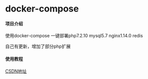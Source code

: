 # docker-compose

#### 项目介绍
使用docker-compose 一键部署php7.2.10 mysql5.7 nginx1.14.0 redis

自己有更新，增加了部分php扩展

#### 使用教程

[CSDN地址](https://blog.csdn.net/q85795362/article/details/82770670)
